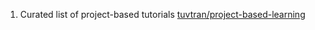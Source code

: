 1. Curated list of project-based tutorials [tuvtran/project-based-learning](https://github.com/tuvtran/project-based-learning)
